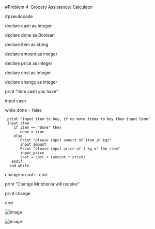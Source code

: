 #Problem 4: Grocery Assistance/ Calculator

#pseudocode 

declare cash as integer 

declare done as Boolean

declare item as string

declare amount as integer

declare price as integer

declare cost as integer

declare change as integer

print "Item cash you have"

input cash

   while done = false
   
     print "Input item to buy, if no more items to buy then input Done"
     input item
        if item == "Done" then
           done = true 
        else 
           Print "please input amount of item in kgs"
           input amount 
           Print "please input price of 1 kg of the item" 
           input price 
           cost = cost + (amount * price)
       endif
      end while

change = cash - cost

print "Change Mr.bhoola will receive" 

print change 

end

![image](https://github.com/user-attachments/assets/bf6be7ed-6a3e-452e-a73e-9af8bc4292d4)

![image](https://github.com/user-attachments/assets/7e906bd4-ba05-4779-8169-bd0af578f6c0)


